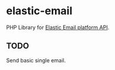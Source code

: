 # elastic-email
PHP Library for [Elastic Email platform API](http://api.elasticemail.com/public/help).

## TODO
Send basic single email.
